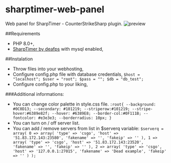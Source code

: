 # sharptimer-web-panel
Web panel for SharpTimer - CounterStrikeSharp plugin.
![preview](https://i.imgur.com/4cnkHz6.png)

##Requirements
- PHP 8.0+,
- [SharpTimer by deafps](https://github.com/DEAFPS/SharpTimer) with mysql enabled,

##Instalation
- Throw files into your webhosting,
- Configure config.php file with database credentials,
`
$host = "localhost";
$user = "root";
$pass = "";
$db = "db_test";
`
- Configure config.php to your liking,

###Additional informations:
- You can change color palette in style.css file.
`:root{
    --background: #0C0D13;
    --secondary: #101219;
    --striperow:#101219;
    --stripe-hover:#6389e82f;
    --hover: #6389E8;
    --border-col:#0F111B;
    --fontcolor: #e3e3e3;
    --borderradius: 10px;
}`
- You can turn on / off server list.
- You can add / remove servers from list in $serverq variable:
`
$serverq = array(
    0 => array(
        'type' => 'csgo',
        'host' => '51.83.172.143:23580',
        'fakename' => '',
        'fakeip' => ''
    ),
    1 => array(
        'type' => 'csgo',
        'host' => '51.83.172.143:23520',
        'fakename' => '',
        'fakeip' => ''
    ),
    2 => array(
        'type' => 'csgo',
        'host' => '127.0.0.1:27015',
        'fakename' => 'Dead example',
        'fakeip' => ''
    )
);
`
